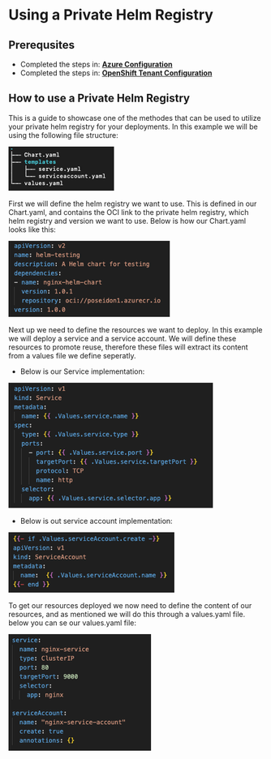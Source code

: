 # Using a Private Helm Registry

## Prerequsites

- Completed the steps in: [**Azure Configuration**](private-helm-registry-azure.md)
- Completed the steps in: [**OpenShift Tenant Configuration**](private-helm-registry-openshift-tenant.md)

## How to use a Private Helm Registry

This is a guide to showcase one of the methodes that can be used to utilize your private helm registry for your deployments. In this example we will be using the following file structure:

![private-helm-reg-deployment-tree.png](../../../../img/Private%20Helm%20Registry/private-helm-reg-deployment-tree.png)

First we will define the helm registry we want to use. This is defined in our Chart.yaml, and contains the OCI link to the private helm registry, which helm registry and version we want to use. Below is how our Chart.yaml looks like this:

![private-helm-chart-yaml.png](../../../../img/Private%20Helm%20Registry/private-helm-chart-yaml.png)

Next up we need to define the resources we want to deploy. In this example we will deploy a service and a service account. We will define these resources to promote reuse, therefore these files will extract its content from a values file we define seperatly.

- Below is our Service implementation:

![developer_external_secret.png](../../../../img/Private%20Helm%20Registry/private-helm-template-svc.png)

- Below is out service account implementation:

![developer_external_secret.png](../../../../img/Private%20Helm%20Registry/private-helm-template-sa.png)

To get our resources deployed we now need to define the content of our resources, and as mentioned we will do this through a values.yaml file. below you can se our values.yaml file:

![developer_external_secret.png](../../../../img/Private%20Helm%20Registry/private-helm-values-yaml.png)